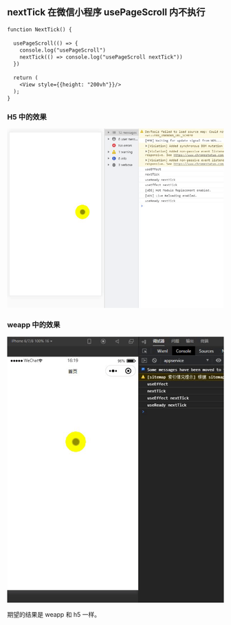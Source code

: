 ## nextTick 在微信小程序 usePageScroll 内不执行

```tsx
function NextTick() {

  usePageScroll(() => {
    console.log("usePageScroll")
    nextTick(() => console.log("usePageScroll nextTick"))
  })

  return (
    <View style={{height: "200vh"}}/>
  );
}
```

### H5 中的效果
![h5](https://raw.githubusercontent.com/taroify/taro330-nexttick/main/images/h5.gif)

### weapp 中的效果
![weapp](https://raw.githubusercontent.com/taroify/taro330-nexttick/main/images/weapp.gif)


期望的结果是 weapp 和 h5 一样。
